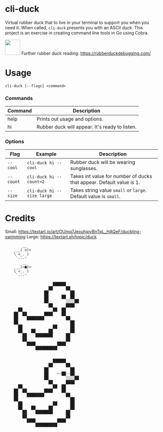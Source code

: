# cli-duck
Virtual rubber duck that to live in your terminal to support you when you need it. When called, `cli-duck` presents you with an ASCII duck. 
This project is an exercise in creating command line tools in Go using Cobra.

<img src="https://raw.githubusercontent.com/RubberDuckDebugging/rubberduckdebugging.github.io/master/images/rubberducky.png" style="width: 50px" /> Further rubber duck reading: https://rubberduckdebugging.com/

# Usage
`cli-duck [--flags] <command>`

### Commands
| Command | Description |
| - | - |
| help | Prints out usage and options. |
| hi | Rubber duck will appear. It's ready to listen. |

### Options
| Flag | Example | Description |
| - | - | - |
| `--cool` | `cli-duck hi --cool` | Rubber duck will be wearing sunglasses. |
| `--count` | `cli-duck hi --count=2` | Takes int value for number of ducks that appear. Default value is 1. |
| `--size` |  `cli-duck hi --size large` | Takes string value `small` or `large`. Default value is `small`. |

# Credits
Small: https://textart.io/art/OUmq7JexuhjpvBnTpL_HAQeF/duckling-swimming
Large: https://textart.sh/topic/duck

```
        __
    ___( o)>
    \ <_. )
     `---'   
        __
    ___(⌐■)>
    \ <_. )
     `---' 
     
                      ██████                                    
                    ██      ██                                  
                  ██          ██                                
                  ██      ██  ██                                
                  ██        ░░░░██                              
                    ██      ████                                
      ██              ██  ██                                    
    ██  ██        ████    ██                                    
    ██    ████████          ██                                  
    ██                        ██                                
      ██              ██      ██                                
      ██    ██      ██        ██                                
        ██    ████████      ██                                  
        ██                  ██                                  
          ████          ████                                    
              ██████████        
              
              
                      ██████                                    
                    ██      ██                                  
                  ██          ██                                
                  ██    ⌐-██--██                                
                  ██        ░░░░██                              
                    ██      ████                                
      ██              ██  ██                                    
    ██  ██        ████    ██                                    
    ██    ████████          ██                                  
    ██                        ██                                
      ██              ██      ██                                
      ██    ██      ██        ██                                
        ██    ████████      ██                                  
        ██                  ██                                  
          ████          ████                                    
              ██████████       

 ```                                               
                                                         
